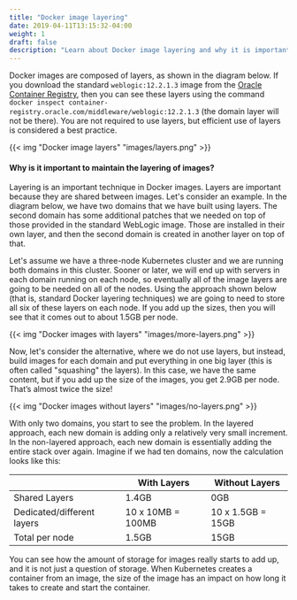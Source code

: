 ```yaml
---
title: "Docker image layering"
date: 2019-04-11T13:15:32-04:00
weight: 1
draft: false
description: "Learn about Docker image layering and why it is important."
---
```



Docker images are composed of layers, as shown in the diagram below.  If you download
the standard `weblogic:12.2.1.3` image from the [Oracle Container Registry](https://container-registry.oracle.com),
then you can see these layers using the command  `docker inspect container-registry.oracle.com/middleware/weblogic:12.2.1.3`
(the domain layer will not be there).  You are not required to use layers, but
efficient use of layers is considered a best practice.

{{< img "Docker image layers" "images/layers.png" >}}

#### Why is it important to maintain the layering of images?

Layering is an important technique in Docker images.  Layers are important because they
are shared between images.  Let's consider an example.  In the diagram below, we have
two domains that we have built using layers.  The second domain has some additional
patches that we needed on top of those provided in the standard WebLogic image.  Those
are installed in their own layer, and then the second domain is created in another
layer on top of that.

Let's assume we have a three-node Kubernetes cluster and we are running both domains
in this cluster.  Sooner or later, we will end up with servers in each domain running
on each node, so eventually all of the image layers are going to be needed on all of
the nodes.  Using the approach shown below (that is, standard Docker layering techniques)
we are going to need to store all six of these layers on each node.  If you add up the
sizes, then you will see that it comes out to about 1.5GB per node.

{{< img "Docker images with layers" "images/more-layers.png" >}}

Now, let's consider the alternative, where we do not use layers, but instead,
build images for each domain and put everything in one big layer (this is often
called "squashing" the layers).  In this case, we have the same content, but if
you add up the size of the images, you get 2.9GB per node. That’s almost twice the size!

{{< img "Docker images without layers" "images/no-layers.png" >}}

With only two domains, you start to see the problem.  In the layered approach, each
new domain is adding only a relatively very small increment.  In the non-layered
approach, each new domain is essentially adding the entire stack over again.  Imagine
if we had ten domains, now the calculation looks like this:

|                            | With Layers       | Without Layers    |
| -------------------------- | ----------------- | ----------------- |
| Shared Layers              | 1.4GB             | 0GB               |
| Dedicated/different layers | 10 x 10MB = 100MB | 10 x 1.5GB = 15GB |
| Total per node             | 1.5GB             | 15GB              |


You can see how the amount of storage for images really starts to add up, and it
is not just a question of storage.  When Kubernetes creates a container from an
image, the size of the image has an impact on how long it takes to create and
start the container.

